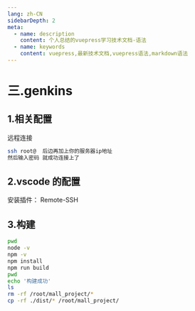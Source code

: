 ```yaml
---
lang: zh-CN
sidebarDepth: 2
meta:
  - name: description
    content: 个人总结的vuepress学习技术文档-语法
  - name: keywords
    content: vuepress,最新技术文档,vuepress语法,markdown语法
---
```


# 三.genkins

## 1.相关配置

远程连接

```sh
ssh root@  后边再加上你的服务器ip地址
然后输入密码 就成功连接上了
```

## 2.vscode 的配置

安装插件： Remote-SSH

## 3.构建

```sh
pwd
node -v
npm -v
npm install
npm run build
pwd
echo '构建成功'
ls
rm -rf /root/mall_project/*
cp -rf ./dist/* /root/mall_project/
```
